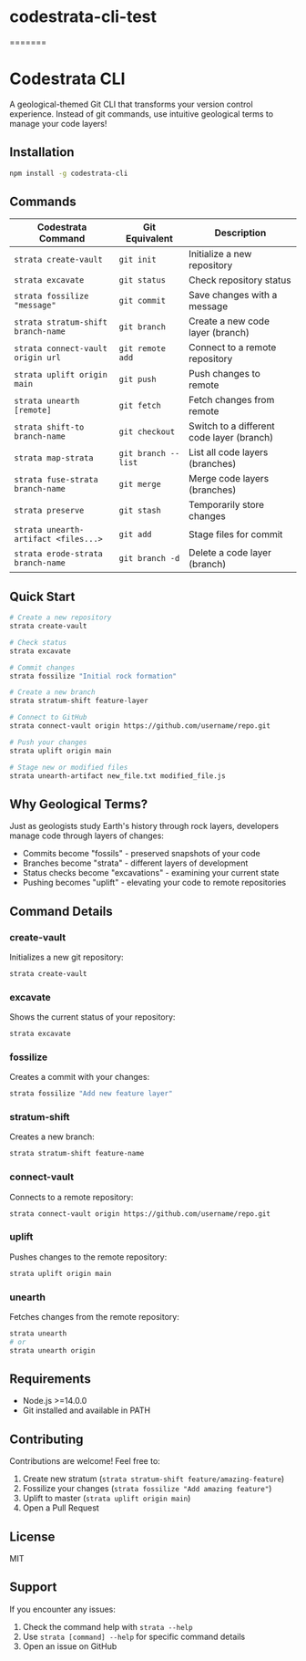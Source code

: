 # codestrata-cli-test

=======

# Codestrata CLI

A geological-themed Git CLI that transforms your version control experience. Instead of git commands, use intuitive geological terms to manage your code layers!

## Installation

```bash
npm install -g codestrata-cli
```

## Commands

| Codestrata Command                   | Git Equivalent      | Description                               |
| ------------------------------------ | ------------------- | ----------------------------------------- |
| `strata create-vault`                | `git init`          | Initialize a new repository               |
| `strata excavate`                    | `git status`        | Check repository status                   |
| `strata fossilize "message"`         | `git commit`        | Save changes with a message               |
| `strata stratum-shift branch-name`   | `git branch`        | Create a new code layer (branch)          |
| `strata connect-vault origin url`    | `git remote add`    | Connect to a remote repository            |
| `strata uplift origin main`          | `git push`          | Push changes to remote                    |
| `strata unearth [remote]`            | `git fetch`         | Fetch changes from remote                 |
| `strata shift-to branch-name`        | `git checkout`      | Switch to a different code layer (branch) |
| `strata map-strata`                  | `git branch --list` | List all code layers (branches)           |
| `strata fuse-strata branch-name`     | `git merge`         | Merge code layers (branches)              |
| `strata preserve`                    | `git stash`         | Temporarily store changes                 |
| `strata unearth-artifact <files...>` | `git add`           | Stage files for commit                    |
| `strata erode-strata branch-name`    | `git branch -d`     | Delete a code layer (branch)              |

## Quick Start

```bash
# Create a new repository
strata create-vault

# Check status
strata excavate

# Commit changes
strata fossilize "Initial rock formation"

# Create a new branch
strata stratum-shift feature-layer

# Connect to GitHub
strata connect-vault origin https://github.com/username/repo.git

# Push your changes
strata uplift origin main

# Stage new or modified files
strata unearth-artifact new_file.txt modified_file.js
```

## Why Geological Terms?

Just as geologists study Earth's history through rock layers, developers manage code through layers of changes:

- Commits become "fossils" - preserved snapshots of your code
- Branches become "strata" - different layers of development
- Status checks become "excavations" - examining your current state
- Pushing becomes "uplift" - elevating your code to remote repositories

## Command Details

### create-vault

Initializes a new git repository:

```bash
strata create-vault
```

### excavate

Shows the current status of your repository:

```bash
strata excavate
```

### fossilize

Creates a commit with your changes:

```bash
strata fossilize "Add new feature layer"
```

### stratum-shift

Creates a new branch:

```bash
strata stratum-shift feature-name
```

### connect-vault

Connects to a remote repository:

```bash
strata connect-vault origin https://github.com/username/repo.git
```

### uplift

Pushes changes to the remote repository:

```bash
strata uplift origin main
```

### unearth

Fetches changes from the remote repository:

```bash
strata unearth
# or
strata unearth origin
```

## Requirements

- Node.js >=14.0.0
- Git installed and available in PATH

## Contributing

Contributions are welcome! Feel free to:

1. Create new stratum (`strata stratum-shift feature/amazing-feature`)
2. Fossilize your changes (`strata fossilize "Add amazing feature"`)
3. Uplift to master (`strata uplift origin main`)
4. Open a Pull Request

## License

MIT

## Support

If you encounter any issues:

1. Check the command help with `strata --help`
2. Use `strata [command] --help` for specific command details
3. Open an issue on GitHub
